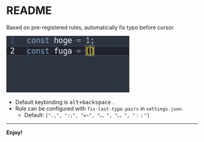 # README

Based on pre-registered rules, automatically fix typo before cursor.

![img](./image/demo.gif)

- Default keybinding is <kbd>alt+backspace</kbd> .
- Rule can be configured with `fix-last-typo.pairs` in `settings.json`.
    - Default: `[".,", ":;", "=~", "。、", "。，", "：；"]`

---

**Enjoy!**
